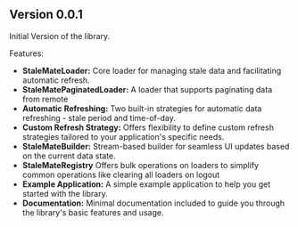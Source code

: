 ## Version 0.0.1

Initial Version of the library.

Features:

- **StaleMateLoader:** Core loader for managing stale data and facilitating automatic refresh.
- **StaleMatePaginatedLoader:** A loader that supports paginating data from remote
- **Automatic Refreshing:** Two built-in strategies for automatic data refreshing - stale period and time-of-day.
- **Custom Refresh Strategy:** Offers flexibility to define custom refresh strategies tailored to your application's specific needs.
- **StaleMateBuilder:** Stream-based builder for seamless UI updates based on the current data state.
- **StaleMateRegistry** Offers bulk operations on loaders to simplify common operations like clearing all loaders on logout
- **Example Application:** A simple example application to help you get started with the library.
- **Documentation:** Minimal documentation included to guide you through the library's basic features and usage.
